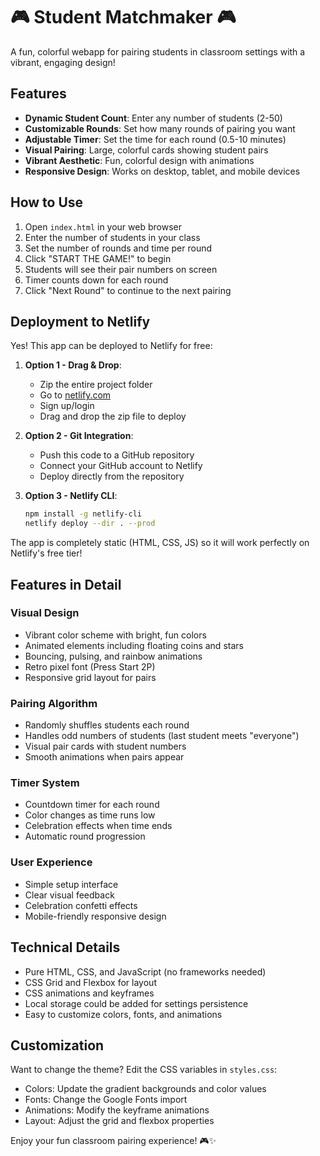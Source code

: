 # 🎮 Student Matchmaker 🎮

A fun, colorful webapp for pairing students in classroom settings with a vibrant, engaging design!

## Features

- **Dynamic Student Count**: Enter any number of students (2-50)
- **Customizable Rounds**: Set how many rounds of pairing you want
- **Adjustable Timer**: Set the time for each round (0.5-10 minutes)
- **Visual Pairing**: Large, colorful cards showing student pairs
- **Vibrant Aesthetic**: Fun, colorful design with animations
- **Responsive Design**: Works on desktop, tablet, and mobile devices

## How to Use

1. Open `index.html` in your web browser
2. Enter the number of students in your class
3. Set the number of rounds and time per round
4. Click "START THE GAME!" to begin
5. Students will see their pair numbers on screen
6. Timer counts down for each round
7. Click "Next Round" to continue to the next pairing

## Deployment to Netlify

Yes! This app can be deployed to Netlify for free:

1. **Option 1 - Drag & Drop**:
   - Zip the entire project folder
   - Go to [netlify.com](https://netlify.com)
   - Sign up/login
   - Drag and drop the zip file to deploy

2. **Option 2 - Git Integration**:
   - Push this code to a GitHub repository
   - Connect your GitHub account to Netlify
   - Deploy directly from the repository

3. **Option 3 - Netlify CLI**:
   ```bash
   npm install -g netlify-cli
   netlify deploy --dir . --prod
   ```

The app is completely static (HTML, CSS, JS) so it will work perfectly on Netlify's free tier!

## Features in Detail

### Visual Design
- Vibrant color scheme with bright, fun colors
- Animated elements including floating coins and stars
- Bouncing, pulsing, and rainbow animations
- Retro pixel font (Press Start 2P)
- Responsive grid layout for pairs

### Pairing Algorithm
- Randomly shuffles students each round
- Handles odd numbers of students (last student meets "everyone")
- Visual pair cards with student numbers
- Smooth animations when pairs appear

### Timer System
- Countdown timer for each round
- Color changes as time runs low
- Celebration effects when time ends
- Automatic round progression

### User Experience
- Simple setup interface
- Clear visual feedback
- Celebration confetti effects
- Mobile-friendly responsive design

## Technical Details

- Pure HTML, CSS, and JavaScript (no frameworks needed)
- CSS Grid and Flexbox for layout
- CSS animations and keyframes
- Local storage could be added for settings persistence
- Easy to customize colors, fonts, and animations

## Customization

Want to change the theme? Edit the CSS variables in `styles.css`:
- Colors: Update the gradient backgrounds and color values
- Fonts: Change the Google Fonts import
- Animations: Modify the keyframe animations
- Layout: Adjust the grid and flexbox properties

Enjoy your fun classroom pairing experience! 🎮✨
